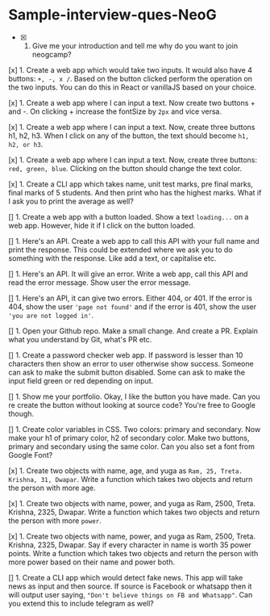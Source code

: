 # Sample-interview-ques-NeoG

 
-[x] 1. Give me your introduction and tell me why do you want to join neogcamp? 

[x] 1. Create a web app which would take two inputs. It would also have 4 buttons: `+, -, x /`. Based on the button clicked perform the operation on the two inputs. You can do this in React or vanillaJS based on your choice.

[x] 1. Create a web app where I can input a text. Now create two buttons + and -. On clicking + increase the fontSize by `2px` and vice versa.

[x] 1. Create a web app where I can input a text. Now, create three buttons h1, h2, h3. When I click on any of the button, the text should become `h1, h2, or h3`.

[x] 1. Create a web app where I can input a text. Now, create three buttons: `red, green, blue`. Clicking on the button should change the text color.

[x] 1. Create a CLI app which takes name, unit test marks, pre final marks, final marks of 5 students. And then print who has the highest marks. What if I ask you to print the average as well?

[] 1. Create a web app with a button loaded. Show a text `loading...` on a web app. However, hide it if I click on the button loaded.

[] 1. Here's an API. Create a web app to call this API with your full name and print the response. This could be extended where we ask you to do something with the response. Like add a text, or capitalise etc.

[] 1. Here's an API. It will give an error. Write a web app, call this API and read the error message. Show user the error message.

[] 1. Here's an API, it can give two errors. Either 404, or 401. If the error is 404, show the user `'page not found'` and if the error is 401, show the user `'you are not logged in'`.

[] 1. Open your Github repo. Make a small change. And create a PR. Explain what you understand by Git, what's PR etc.

[] 1. Create a password checker web app. If password is lesser than 10 characters then show an error to user otherwise show success. 
Someone can ask to make the submit button disabled. Some can ask to make the input field green or red depending on input.

[] 1. Show me your portfolio. Okay, I like the button you have made. Can you re create the button without looking at source code? You're free to Google though. 

[] 1. Create color variables in CSS. Two colors: primary and secondary. Now make your h1 of primary color, h2 of secondary color. Make two buttons, primary and secondary using the same color. Can you also set a font from Google Font?

[x] 1. Create two objects with name, age, and yuga as `Ram, 25, Treta. Krishna, 31, Dwapar`. 
Write a function which takes two objects and return the person with more age.

[x] 1. Create two objects with name, power, and yuga as Ram, 2500, Treta. Krishna, 2325, Dwapar. Write a function which takes two objects and return the person with more `power`. 

[x] 1. Create two objects with name, power, and yuga as Ram, 2500, Treta. Krishna, 2325, Dwapar. 
Say if every character in name is worth 35 power points.
Write a function which takes two objects and return the person with more power based on their name and power both.

[] 1. Create a CLI app which would detect fake news. This app will take news as input and then source. If source is Facebook or whatsapp then it will output user saying, `"Don't believe things on FB and Whatsapp"`. Can you extend this to include telegram as well?
